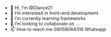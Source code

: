 - 👋 Hi, I’m @Dlance21
- 👀 I’m interested in front-end development
- 🌱 I’m currently learning frameworks
- 💞️ I’m looking to collaborate on ...
- 📫 How to reach me 09058064316 Whatsapp
<!---
Dlance21/Dlance21 is a ✨ special ✨ repository because its `README.md` (this file) appears on your GitHub profile.
You can click the Preview link to take a look at your changes.
--->
